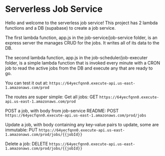 # Serverless Job Service

Hello and welcome to the serverless job service! This project has 2 lambda functions and a DB (supabase) to create a job service. 

The first lambda function, app.js in the job-service/job-service folder, is an express server the manages CRUD for the jobs. It writes all of its data to the DB. 

The second lambda function, app.js in the job-scheduler/job-executer folder, is a simple lambda function that is invoked every minute with a CRON job to read the active jobs from the DB and execute any that are ready to go. 

You can test it out at: 
`https://64yecfqnn0.execute-api.us-east-1.amazonaws.com/prod`

The routes are super simple:
Get all jobs:
GET `https://64yecfqnn0.execute-api.us-east-1.amazonaws.com/prod`

POST a job, with body from job-service README:
POST `https://64yecfqnn0.execute-api.us-east-1.amazonaws.com/prod/jobs`

Update a job, with body containing any key-value pairs to update, some are immutable:
PUT `https://64yecfqnn0.execute-api.us-east-1.amazonaws.com/prod/jobs/{{jobId}}`

Delete a job:
DELETE `https://64yecfqnn0.execute-api.us-east-1.amazonaws.com/prod/jobs/{{jobId}}`

